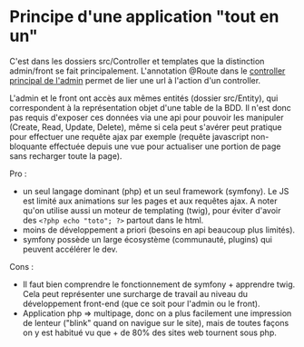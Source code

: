 # Principe d'une application "tout en un"

C'est dans les dossiers src/Controller et templates que la distinction admin/front se fait principalement.
L'annotation @Route dans le [controller principal de l'admin](https://github.com/VigiePirate/LORD/blob/symfony/lord/src/Controller/Admin/DashboardController.php) permet de lier une url à l'action d'un controller.

L'admin et le front ont accès aux mêmes entités (dossier src/Entity), qui correspondent à la représentation objet d'une table de la BDD. Il n'est donc pas requis d'exposer ces données via une api pour pouvoir les manipuler (Create, Read, Update, Delete), même si cela peut s'avérer peut pratique pour effectuer une requête ajax par exemple (requête javascript non-bloquante effectuée depuis une vue pour actualiser une portion de page sans recharger toute la page).

Pro :

- un seul langage dominant (php) et un seul framework (symfony). Le JS est limité aux animations sur les pages et aux requêtes ajax. A noter qu'on utilise aussi un moteur de templating (twig), pour éviter d'avoir des `<?php echo "toto"; ?>` partout dans le html.
- moins de développement a priori (besoins en api beaucoup plus limités).
- symfony possède un large écosystème (communauté, plugins) qui peuvent accélérer le dev.

Cons :

- Il faut bien comprendre le fonctionnement de symfony + apprendre twig. Cela peut représenter une surcharge de travail au niveau du développement front-end (que ce soit pour l'admin ou le front).
- Application php => multipage, donc on a plus facilement une impression de lenteur ("blink" quand on navigue sur le site), mais de toutes façons on y est habitué vu que + de 80% des sites web tournent sous php.

